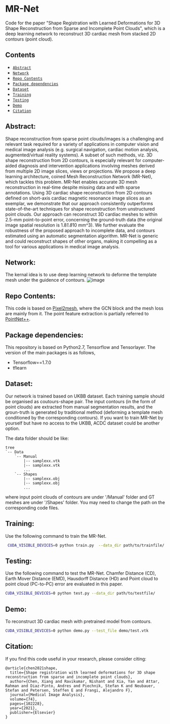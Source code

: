 # MR-Net
Code for the paper "Shape Registration with Learned Deformations for 3D Shape Reconstruction from Sparse and Incomplete Point Clouds", which is a deep learning network to reconstruct 3D cardiac mesh from stacked 2D contours (point cloud).
## Contents
- <a href="#Abstract">`Abstract`</a>
- <a href="#Network">`Network`</a>
- <a href="#Repo Contents">`Repo Contents`</a>
- <a href="#Package dependencies">`Package dependencies`</a>
- <a href="#Dataset">`Dataset`</a>
- <a href="#Training">`Training`</a>
- <a href="#Testing">`Testing`</a>
- <a href="#Demo">`Demo`</a>
- <a href="#Citation">`Citation`</a>

## Abstract:<a id="Abstract"/>
Shape reconstruction from sparse point clouds/images is a challenging and relevant task required for a variety of applications in computer vision and medical image analysis (e.g. surgical navigation, cardiac motion analysis, augmented/virtual reality systems). A subset of such methods, viz. 3D shape reconstruction from 2D contours, is especially relevant for computer-aided diagnosis and intervention applications involving meshes derived from multiple 2D image slices, views or projections. We propose a deep learning architecture, coined Mesh Reconstruction Network (MR-Net), which tackles this problem. MR-Net enables accurate 3D mesh reconstruction in real-time despite missing data and with sparse annotations. Using 3D cardiac shape reconstruction from 2D contours defined on short-axis cardiac magnetic resonance image slices as an exemplar, we demonstrate that our approach consistently outperforms state-of-the-art techniques for shape reconstruction from unstructured point clouds. Our approach can reconstruct 3D cardiac meshes to within 2.5-mm point-to-point error, concerning the ground-truth data (the original image spatial resolution is 1.8*1.8*10 mm^3). We further evaluate the robustness of the proposed approach to incomplete data, and contours estimated using an automatic segmentation algorithm. MR-Net is generic and could reconstruct shapes of other organs, making it compelling as a tool for various applications in medical image analysis.

## Network:<a id="Network"/>
The kernal idea is to use deep learning network to deforme the template mesh under the guidence of contours.
![image](https://github.com/XiangChen1994/MR-Net/blob/main/fig/MRNet.png)

## Repo Contents:<a id="Repo Contents"/>
This code is based on [Pixel2mesh](https://github.com/nywang16/Pixel2Mesh), where the GCN block and the mesh loss are mainly from it.
The point feature extraction is partially referred to [PointNet++](https://github.com/charlesq34/pointnet2).

## Package dependencies:<a id="Package dependencies"/>
This repository is based on Python2.7, Tensorflow and Tensorlayer.
The version of the main packages is as follows,
- Tensorflow==1.7.0
- tflearn

## Dataset:<a id="Dataset"/>
Our network is trained based on UKBB dataset. Each training sample should be organised as coutours-shape pair. The input contours (in the form of point clouds) are extracted from manual segmentation results, and the groun-truth is generated by traditional method (deforming a template mesh conditioned by the corresponding contours). If you want to train MR-Net by yourself but have no access to the UKBB, ACDC dataset could be another option.

The data folder should be like:
```
tree
`-- Data
    `-- Manual
        |-- samplexx.vtk
        |-- samplexx.vtk
		...
	`-- Shapes
        |-- samplexx.obj
        |-- samplexx.obj
		...
```
where input point clouds of contours are under '/Manual' folder and GT meshes are under '/Shapes' folder. You may need to change the path on the corresponding code files.

## Training:<a id="Training"/>
Use the following command to train the MR-Net.
```sh
 CUDA_VISIBLE_DEVICES=0 python train.py  --data_dir path/to/trainfile/
```

## Testing:<a id="Testing"/>
Use the following command to test the MR-Net. Chamfer Distance (CD), Earth Mover Distance (EMD), Hausdorff Distance (HD) and Point cloud to point cloud (PC-to-PC) error are evaluated in this paper.
```sh
CUDA_VISIBLE_DEVICES=0 python test.py --data_dir path/to/testfile/
```

## Demo:<a id="Demo"/>
To reconstruct 3D cardiac mesh with pretrained model from contours.
```sh
CUDA_VISIBLE_DEVICES=0 python demo.py --test_file demo/test.vtk
```

## Citation:<a id="Citation"/>
If you find this code useful in your research, please consider citing:
```
@article{chen2021shape,
  title={Shape registration with learned deformations for 3D shape reconstruction from sparse and incomplete point clouds},
  author={Chen, Xiang and Ravikumar, Nishant and Xia, Yan and Attar, Rahman and Diaz-Pinto, Andres and Piechnik, Stefan K and Neubauer, Stefan and Petersen, Steffen E and Frangi, Alejandro F},
  journal={Medical Image Analysis},
  volume={74},
  pages={102228},
  year={2021},
  publisher={Elsevier}
}
```